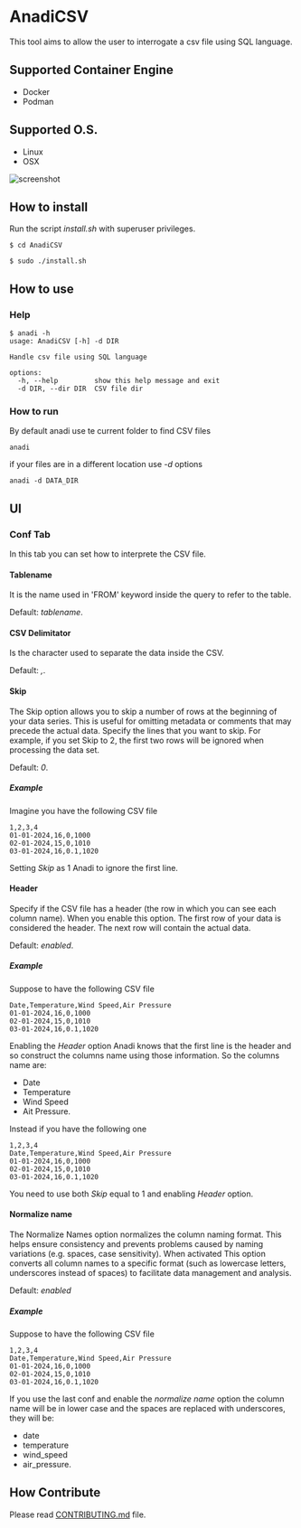 # AnadiCSV

This tool aims to allow the user to interrogate a csv file using SQL language.

## Supported Container Engine

   - Docker
   - Podman

## Supported O.S.

   - Linux
   - OSX


![screenshot](images/screenshots/screenshot1.png)


## How to install

Run the script *install.sh* with superuser privileges.

```shell
$ cd AnadiCSV

$ sudo ./install.sh

```

## How to use

### Help

```shell
$ anadi -h
usage: AnadiCSV [-h] -d DIR

Handle csv file using SQL language

options:
  -h, --help         show this help message and exit
  -d DIR, --dir DIR  CSV file dir
```

### How to run

By default anadi use te current folder to find CSV files

```shell
anadi
```

if your files are in a different location use *-d* options


```shell
anadi -d DATA_DIR
```

## UI

### Conf Tab

In this tab you can set how to interprete the CSV file.

#### Tablename

It is the name used in 'FROM' keyword inside the query to refer to the table.

Default: *tablename*.

#### CSV Delimitator

Is the character used to separate the data inside the CSV.

Default: *,*.

#### Skip

The Skip option allows you to skip a number of rows at the beginning of your data series. This is useful for omitting metadata or comments that may precede the actual data.
Specify the lines that you want to skip. For example, if you set Skip to 2, the first two rows will be ignored when processing the data set.

Default: *0*.

##### Example

Imagine you have the following CSV file

```csv
1,2,3,4
01-01-2024,16,0,1000
02-01-2024,15,0,1010
03-01-2024,16,0.1,1020
```
Setting _Skip_ as 1 Anadi to ignore the first line.


#### Header

Specify if the CSV file has a header (the row in which you can see each column name).
When you enable this option. The first row of your data is considered the header. The next row will contain the actual data.

Default: *enabled*.

##### Example

Suppose to have the following CSV file

```csv
Date,Temperature,Wind Speed,Air Pressure
01-01-2024,16,0,1000
02-01-2024,15,0,1010
03-01-2024,16,0.1,1020
```

Enabling the _Header_ option Anadi knows that the first line is the header and so construct the columns name using those
information.
So the columns name are:
 - Date
 - Temperature
 - Wind Speed
 - Ait Pressure.

Instead if you have the following one


```csv
1,2,3,4
Date,Temperature,Wind Speed,Air Pressure
01-01-2024,16,0,1000
02-01-2024,15,0,1010
03-01-2024,16,0.1,1020
```

You need to use both _Skip_ equal to 1 and enabling _Header_ option.

#### Normalize name

The Normalize Names option normalizes the column naming format. This helps ensure consistency and prevents problems caused by naming variations (e.g. spaces, case sensitivity).
When activated This option converts all column names to a specific format (such as lowercase letters, underscores instead of spaces) to facilitate data management and analysis.

Default: *enabled*

##### Example

Suppose to have the following CSV file

```csv
1,2,3,4
Date,Temperature,Wind Speed,Air Pressure
01-01-2024,16,0,1000
02-01-2024,15,0,1010
03-01-2024,16,0.1,1020
```

If you use the last conf and enable the _normalize name_ option the column name will be in lower case and the spaces are replaced with underscores, they will be:

 - date
 - temperature
 - wind_speed
 - air_pressure.
 

## How Contribute

Please read [CONTRIBUTING.md](CONTRIBUTING.md) file.
